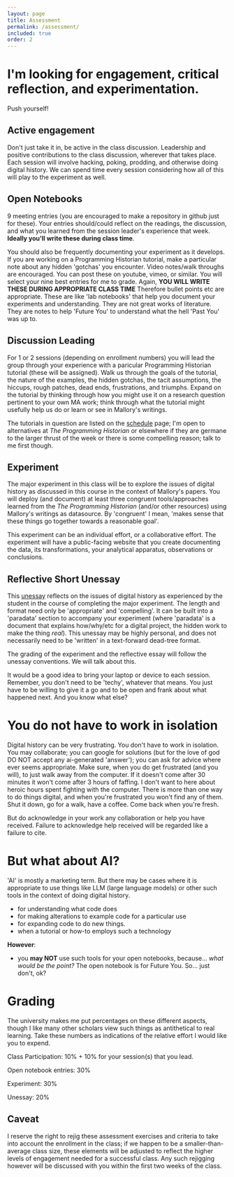 ```yaml
---
layout: page
title: Assessment
permalink: /assessment/
included: true
order: 2
---
```


# I'm looking for engagement, critical reflection, and experimentation.

Push yourself!

## Active engagement
Don't just take it in, be active in the class discussion. Leadership and positive contributions to the class discussion, wherever that takes place. Each session will involve hacking, poking, prodding, and otherwise doing digital history. We can spend time every session considering how all of this will play to the experiment as well.

## Open Notebooks
9 meeting entries (you are encouraged to make a repository in github just for these). Your entries should/could reflect on the readings, the discussion, and what you learned from the session leader's experience that week. **Ideally you'll write these during class time**. 

You should also be frequently documenting your experiment as it develops. If you are working on a Programming Historian tutorial, make a particular note about any hidden 'gotchas' you encounter. Video notes/walk throughs are encouraged. You can post these on youtube, vimeo, or similar.  You will select your nine best entries for me to grade. Again, **YOU WILL WRITE THESE DURING APPROPRIATE CLASS TIME** Therefore bullet points etc are appropriate. These are like 'lab notebooks' that help you document your experiments and understanding. They are not great works of literature. They are notes to help 'Future You' to understand what the hell 'Past You' was up to.


## Discussion Leading

For 1 or 2 sessions (depending on enrollment numbers) you will lead the group through your experience with a paricular Programming Historian tutorial (these will be assigned). Walk us through the goals of the tutorial, the nature of the examples, the hidden gotchas, the tacit assumptions, the hiccups, rough patches, dead ends, frustrations, and triumphs. Expand on the tutorial by thinking through how you might use it on a research question pertinent to your own MA work; think through what the tutorial might usefully help us do or learn or see in Mallory's writings. 

The tutorials in question are listed on the [schedule](schedule) page; I'm open to alternatives at _The Programming Historian_ or elsewhere if they are germane to the larger thrust of the week or there is some compelling reason; talk to me first though.

## Experiment 
The major experiment in this class will be to explore the issues of digital history as discussed in this course in the context of Mallory's papers. You will deploy (and document) at least three congruent tools/approaches learned from the _The Programming Historian_ (and/or other resources) using Mallory's writings as datasource. By 'congruent' I mean, 'makes sense that these things go together towards a reasonable goal'. 

This experiment can be an individual effort, or a collaborative effort. The experiment will have a public-facing website that you create documenting the data, its transformations, your analytical apparatus, observations or conclusions.

## Reflective Short Unessay
This [unessay](https://people.uleth.ca/~daniel.odonnell/teaching/the-unessay) reflects on the issues of digital history as experienced by the student in the course of completing the major experiment. The length and format need only be 'appropriate' and 'compelling'. It can be built into a 'paradata' section to accompany your experiment (where 'paradata' is a document that explains how/why/etc for a digital project, the hidden work to make the thing _real_). This unessay may be highly personal, and does not necessarily need to be 'written' in a text-forward dead-tree format. 

The grading of the experiment and the reflective essay will follow the unessay conventions. We will talk about this.

It would be a good idea to bring your laptop or device to each session. Remember, you don't need to be 'techy', whatever that means. You just have to be willing to give it a go and to be open and frank about what happened next. And you know what else?

# You do not have to work in isolation

Digital history can be very frustrating. You don't have to work in isolation. You may collaborate; you can google for solutions (but for the love of god DO NOT accept any ai-generated 'answer'); you can ask for advice where ever seems appropriate. Make sure, when you do get frustrated (and you will), to just walk away from the computer. If it doesn't come after 30 minutes it won't come after 3 hours of faffing. I don't want to here about heroic hours spent fighting with the computer. There is more than one way to do things digital, and when you're frustrated you won't find any of them. Shut it down, go for a walk, have a coffee. Come back when you're fresh.

But do acknowledge in your work any collaboration or help you have received. Failure to acknowledge help received will be regarded like a failure to cite.

# But what about AI?

'AI' is mostly a marketing term. But there may be cases where it is appropriate to use things like LLM (large language models) or other such tools in the context of doing digital history. 

+ for understanding what code does
+ for making alterations to example code for a particular use
+ for expanding code to do new things.
+ when a tutorial or how-to employs such a technology 

**However**: 
	
+ you **may NOT** use such tools for your open notebooks, because... _what would be the point?_ The open notebook is for Future You. So... just don't, ok?


# Grading

The university makes me put percentages on these different aspects, though I like many other scholars view such things as antithetical to real learning. Take these numbers as indications of the relative effort I would like you to expend.

Class Participation: 10% + 10% for your session(s) that you lead.

Open notebook entries: 30%

Experiment: 30%

Unessay: 20%

## Caveat

I reserve the right to rejig these assessment exercises and criteria to take into account the enrollment in the class; if we happen to be a smaller-than-average class size, these elements will be adjusted to reflect the higher levels of engagement needed for a successful class. Any such rejigging however will be discussed with you within the first two weeks of the class.
